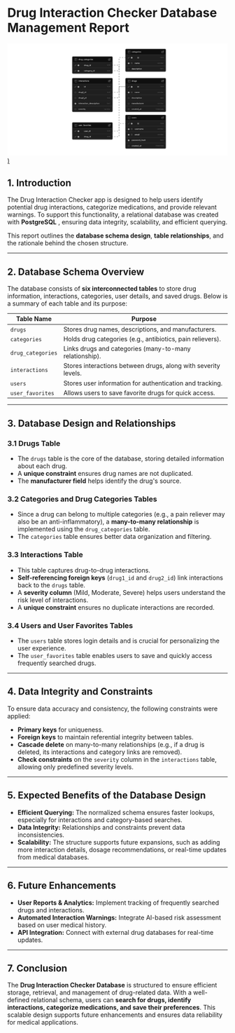 # Drug Interaction Checker Database Management Report

[![supabase-schema-tianvewzfaachzwxnbyi.png](https://github.com/TiffanyNwanne/Drug-Interaction-Checker-Database/blob/main/DB%20SCHEMA.png))](https://github.com/TiffanyNwanne/Drug-Interaction-Checker-Database/blob/main/DB%20SCHEMA.png)

## **1. Introduction**

The Drug Interaction Checker app is designed to help users identify potential drug interactions, categorize medications, and provide relevant warnings. To support this functionality, a relational database was created with **PostgreSQL** , ensuring data integrity, scalability, and efficient querying.

This report outlines the **database schema design**, **table relationships**, and the rationale behind the chosen structure.

---

## **2. Database Schema Overview**

The database consists of **six interconnected tables** to store drug information, interactions, categories, user details, and saved drugs. Below is a summary of each table and its purpose:

| **Table Name** | **Purpose** |
| --- | --- |
| `drugs` | Stores drug names, descriptions, and manufacturers. |
| `categories` | Holds drug categories (e.g., antibiotics, pain relievers). |
| `drug_categories` | Links drugs and categories (many-to-many relationship). |
| `interactions` | Stores interactions between drugs, along with severity levels. |
| `users` | Stores user information for authentication and tracking. |
| `user_favorites` | Allows users to save favorite drugs for quick access. |

---

## **3. Database Design and Relationships**

### **3.1 Drugs Table**

- The `drugs` table is the core of the database, storing detailed information about each drug.
- A **unique constraint** ensures drug names are not duplicated.
- The **manufacturer field** helps identify the drug's source.

### **3.2 Categories and Drug Categories Tables**

- Since a drug can belong to multiple categories (e.g., a pain reliever may also be an anti-inflammatory), a **many-to-many relationship** is implemented using the `drug_categories` table.
- The `categories` table ensures better data organization and filtering.

### **3.3 Interactions Table**

- This table captures drug-to-drug interactions.
- **Self-referencing foreign keys** (`drug1_id` and `drug2_id`) link interactions back to the `drugs` table.
- A **severity column** (Mild, Moderate, Severe) helps users understand the risk level of interactions.
- A **unique constraint** ensures no duplicate interactions are recorded.

### **3.4 Users and User Favorites Tables**

- The `users` table stores login details and is crucial for personalizing the user experience.
- The `user_favorites` table enables users to save and quickly access frequently searched drugs.

---

## **4. Data Integrity and Constraints**

To ensure data accuracy and consistency, the following constraints were applied:

- **Primary keys** for uniqueness.
- **Foreign keys** to maintain referential integrity between tables.
- **Cascade delete** on many-to-many relationships (e.g., if a drug is deleted, its interactions and category links are removed).
- **Check constraints** on the `severity` column in the `interactions` table, allowing only predefined severity levels.

---

## **5. Expected Benefits of the Database Design**

- **Efficient Querying:** The normalized schema ensures faster lookups, especially for interactions and category-based searches.
- **Data Integrity:** Relationships and constraints prevent data inconsistencies.
- **Scalability:** The structure supports future expansions, such as adding more interaction details, dosage recommendations, or real-time updates from medical databases.

---

## **6. Future Enhancements**

- **User Reports & Analytics:** Implement tracking of frequently searched drugs and interactions.
- **Automated Interaction Warnings:** Integrate AI-based risk assessment based on user medical history.
- **API Integration:** Connect with external drug databases for real-time updates.

---

## **7. Conclusion**

The **Drug Interaction Checker Database** is structured to ensure efficient storage, retrieval, and management of drug-related data. With a well-defined relational schema, users can **search for drugs, identify interactions, categorize medications, and save their preferences**. This scalable design supports future enhancements and ensures data reliability for medical applications.
